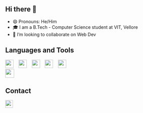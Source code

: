 ## Hi there 👋

- 😄 Pronouns: He/Him
- 🎓 I am a B.Tech - Computer Science student at VIT, Vellore
- 👯 I’m looking to collaborate on Web Dev 


<!--## Stats-->



## Languages and Tools
<img src = "https://img.shields.io/badge/-HTML 5-e34f26?logo=html5&logoColor=fff" height="26px" href="https://github.com/Maitrey1111/"> &nbsp; <img/>
<img src = "https://img.shields.io/badge/-CSS 3-1572B6?logo=css3&logoColor=fff" height="26px"> &nbsp; <img/>
<img src = "https://img.shields.io/badge/-JavaScript-F7DF1E?logo=javascript&logoColor=000" height="26px"> &nbsp; <img/>
<img src = "https://img.shields.io/badge/-React JS-61DAFB?logo=react&logoColor=fff" height="26px"> &nbsp; <img/>
<img src = "https://img.shields.io/badge/-Firebase-FFCA28?logo=firebase&logoColor=fff" height="26px"><img/> <br>
<img src = "https://img.shields.io/badge/-Flask-FFCA28?logo=flask&logoColor=000" height="28px"><img/>

## Contact
<a href="https://www.linkedin.com/in/maitrey-bhute-a82173208"> 
  <img src = "https://img.shields.io/badge/-LinkedIn-0A66C2?logo=linkedin&logoColor=fff" height="24px"><img/>
</a>



<!--
**Maitrey1111/Maitrey1111** is a ✨ _special_ ✨ repository because its `README.md` (this file) appears on your GitHub profile.

Here are some ideas to get you started:

- 🔭 I’m currently working on ...
- 🌱 I’m currently learning ...
- 👯 I’m looking to collaborate on ...
- 🤔 I’m looking for help with ...
- 💬 Ask me about ...
- 📫 How to reach me: ...
- 😄 Pronouns: ...
- ⚡ Fun fact: ...



### B.Tech (Computer Science) at VIT, Vellore '24

- 🌱 I’m currently learning Backend Web Dev
- 👯 I’m looking to collaborate on Web Dev (Frontend)
- 🤔 I’m looking for help with Backend Web Dev

### Stats
![GitHub Stats](https://github-readme-stats.vercel.app/api?username=Maitrey1111&theme=radical)
https://simpleicons.org/

### Profile Views
![Profile View Counter](https://komarev.com/ghpvc/?username=Maitrey1111)

### Contributors
![GitHub Contributors Image](https://contrib.rocks/image?repo=Maitrey1111/Yuvamarathi)

-->
